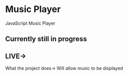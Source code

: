 # Music Player
 JavaScript Music Player

## Currently still in progress

## LIVE->

What the project does-> Will allow music to be displayed

